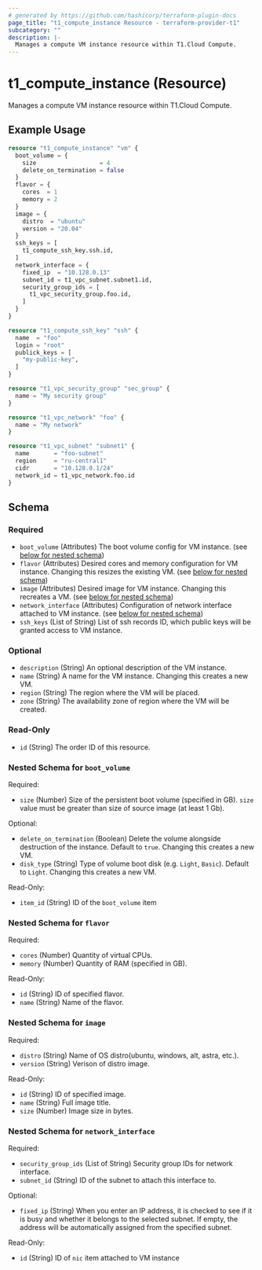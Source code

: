 ```yaml
---
# generated by https://github.com/hashicorp/terraform-plugin-docs
page_title: "t1_compute_instance Resource - terraform-provider-t1"
subcategory: ""
description: |-
  Manages a compute VM instance resource within T1.Cloud Compute.
---
```


# t1_compute_instance (Resource)

Manages a compute VM instance resource within T1.Cloud Compute.

## Example Usage

```terraform
resource "t1_compute_instance" "vm" {
  boot_volume = {
    size                  = 4
    delete_on_termination = false
  }
  flavor = {
    cores  = 1
    memory = 2
  }
  image = {
    distro  = "ubuntu"
    version = "20.04"
  }
  ssh_keys = [
    t1_compute_ssh_key.ssh.id,
  ]
  network_interface = {
    fixed_ip  = "10.128.0.13"
    subnet_id = t1_vpc_subnet.subnet1.id,
    security_group_ids = [
      t1_vpc_security_group.foo.id,
    ]
  }
}

resource "t1_compute_ssh_key" "ssh" {
  name  = "foo"
  login = "root"
  publick_keys = [
    "my-public-key",
  ]
}

resource "t1_vpc_security_group" "sec_group" {
  name = "My security group"
}

resource "t1_vpc_network" "foo" {
  name = "My network"
}

resource "t1_vpc_subnet" "subnet1" {
  name       = "foo-subnet"
  region     = "ru-central1"
  cidr       = "10.128.0.1/24"
  network_id = t1_vpc_network.foo.id
}
```

<!-- schema generated by tfplugindocs -->
## Schema

### Required

- `boot_volume` (Attributes) The boot volume config for VM instance. (see [below for nested schema](#nestedatt--boot_volume))
- `flavor` (Attributes) Desired cores and memory configuration for VM instance. Changing this resizes the existing VM. (see [below for nested schema](#nestedatt--flavor))
- `image` (Attributes) Desired image for VM instance. Changing this recreates a VM. (see [below for nested schema](#nestedatt--image))
- `network_interface` (Attributes) Configuration of network interface attached to VM instance. (see [below for nested schema](#nestedatt--network_interface))
- `ssh_keys` (List of String) List of ssh records ID, which public keys will be granted access to VM instance.

### Optional

- `description` (String) An optional description of the VM instance.
- `name` (String) A name for the VM instance. Changing this creates a new VM.
- `region` (String) The region where the VM will be placed.
- `zone` (String) The availability zone of region where the VM will be created.

### Read-Only

- `id` (String) The order ID of this resource.

<a id="nestedatt--boot_volume"></a>
### Nested Schema for `boot_volume`

Required:

- `size` (Number) Size of the persistent boot volume (specified in GB). `size` value must be greater than size of source image (at least 1 Gb).

Optional:

- `delete_on_termination` (Boolean) Delete the volume alongside destruction of the instance. Default to `true`. Changing this creates a new VM.
- `disk_type` (String) Type of volume boot disk (e.g. `Light`, `Basic`). Default to `Light`. Changing this creates a new VM.

Read-Only:

- `item_id` (String) ID of the `boot_volume` item


<a id="nestedatt--flavor"></a>
### Nested Schema for `flavor`

Required:

- `cores` (Number) Quantity of virtual CPUs.
- `memory` (Number) Quantity of RAM (specified in GB).

Read-Only:

- `id` (String) ID of specified flavor.
- `name` (String) Name of the flavor.


<a id="nestedatt--image"></a>
### Nested Schema for `image`

Required:

- `distro` (String) Name of OS distro(ubuntu, windows, alt, astra, etc.).
- `version` (String) Verison of distro image.

Read-Only:

- `id` (String) ID of specified image.
- `name` (String) Full image title.
- `size` (Number) Image size in bytes.


<a id="nestedatt--network_interface"></a>
### Nested Schema for `network_interface`

Required:

- `security_group_ids` (List of String) Security group IDs for network interface.
- `subnet_id` (String) ID of the subnet to attach this interface to.

Optional:

- `fixed_ip` (String) When you enter an IP address, it is checked to see if it is busy and whether it belongs to the selected subnet. If empty, the address will be automatically assigned from the specified subnet.

Read-Only:

- `id` (String) ID of `nic` item attached to VM instance
